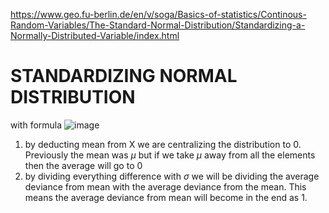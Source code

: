 https://www.geo.fu-berlin.de/en/v/soga/Basics-of-statistics/Continous-Random-Variables/The-Standard-Normal-Distribution/Standardizing-a-Normally-Distributed-Variable/index.html



# STANDARDIZING NORMAL DISTRIBUTION

with formula
![image](https://user-images.githubusercontent.com/21141607/164603548-75e11d35-5f8a-4373-a85f-9bee3bd2814e.png)

1. by deducting mean from X we are centralizing the distribution to 0. Previously the mean was $` \mu `$ but if we take $` \mu `$ away from all the elements then the average will go to 0 
2. by dividing everything difference with $` \sigma `$ we will be dividing the average deviance from mean with the average deviance from the mean. This means the average deviance from mean will become in the end as 1. 
